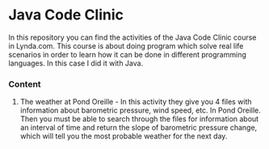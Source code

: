 # Java Code Clinic
In this repository you can find the activities of the Java Code Clinic course in Lynda.com. This course is about doing program which solve real life scenarios in order to learn how it can be done in different programming languages. In this case I did it with Java.
### Content
1. The weather at Pond Oreille - In this activity they give you 4 files with information about barometric pressure, wind speed, etc. In Pond Oreille. Then you must be able to search through the files for information about an interval of time and return the slope of barometric pressure change, which will tell you the most probable weather for the next day.

